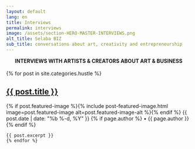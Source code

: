 ```yaml
---
layout: default
lang: en
title: Interviews
permalink: interviews
image: /assets/section-HERO-MASTER-INTERVIEWS.png
alt_title: Selaba BIZ
sub_title: conversations about art, creativity and entrepreneurship
---
```

<center><strong>INTERVIEWS WITH ARTISTS & CREATORS ABOUT ART & BUSINESS</strong></center>
<br />
<html>
    {% for post in site.categories.hustle %}
    <h2><a href="{{ post.url }}">{{ post.title }}</a></h2>
      {% if post.featured-image %}{% include post-featured-image.html image=post.featured-image alt=post.featured-image-alt %}{% endif %}
      <span class="post-meta">{{ post.date | date: "%b %-d, %Y" }}</span>
    {% if page.author %} •
      <span itemprop="author" itemscope itemtype="http://schema.org/Person"><span itemprop="name">{{ page.author }}</span></span>{% endif %}

    {{ post.excerpt }}
    {% endfor %}
</html>